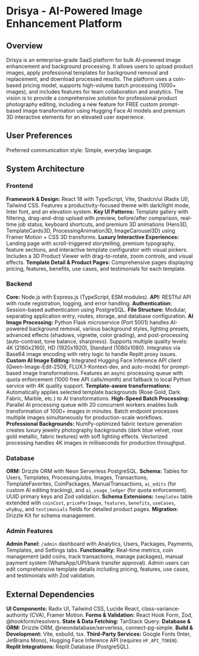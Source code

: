 # Drisya - AI-Powered Image Enhancement Platform

## Overview

Drisya is an enterprise-grade SaaS platform for bulk AI-powered image enhancement and background processing. It allows users to upload product images, apply professional templates for background removal and replacement, and download processed results. The platform uses a coin-based pricing model, supports high-volume batch processing (1000+ images), and includes features for team collaboration and analytics. The vision is to provide a comprehensive solution for professional product photography editing, including a new feature for FREE custom prompt-based image transformation using Hugging Face AI models and premium 3D interactive elements for an elevated user experience.

## User Preferences

Preferred communication style: Simple, everyday language.

## System Architecture

### Frontend

**Framework & Design:** React 18 with TypeScript, Vite, Shadcn/ui (Radix UI), Tailwind CSS. Features a productivity-focused theme with dark/light mode, Inter font, and an elevation system.
**Key UI Patterns:** Template gallery with filtering, drag-and-drop upload with preview, before/after comparison, real-time job status, keyboard shortcuts, and premium 3D animations (Hero3D, TemplateCards3D, ProcessingAnimation3D, ImageCarousel3D) using Framer Motion + CSS 3D transforms.
**Luxury Interactive Experiences:** Landing page with scroll-triggered storytelling, premium typography, feature sections, and interactive template configurator with visual pickers. Includes a 3D Product Viewer with drag-to-rotate, zoom controls, and visual effects.
**Template Detail & Product Pages:** Comprehensive pages displaying pricing, features, benefits, use cases, and testimonials for each template.

### Backend

**Core:** Node.js with Express.js (TypeScript, ESM modules).
**API:** RESTful API with route registration, logging, and error handling.
**Authentication:** Session-based authentication using PostgreSQL.
**File Structure:** Modular, separating application entry, routes, storage, and database configuration.
**AI Image Processing:** Python Flask microservice (Port 5001) handles AI-powered background removal, various background styles, lighting presets, advanced effects (shadows, vignette, color grading), and post-processing (auto-contrast, tone balance, sharpness). Supports multiple quality levels: 4K (2160x2160), HD (1920x1920), Standard (1080x1080). Integrates via Base64 image encoding with retry logic to handle Replit proxy issues.
**Custom AI Image Editing:** Integrated Hugging Face Inference API client (Qwen-Image-Edit-2509, FLUX.1-Kontext-dev, and auto-mode) for prompt-based image transformations. Features an async processing queue with quota enforcement (1000 free API calls/month) and fallback to local Python service with 4K quality support. **Template-aware transformations:** Automatically applies selected template backgrounds (Rose Gold, Dark Fabric, Marble, etc.) to AI transformations.
**High-Speed Batch Processing:** Parallel AI processing queue with 20 concurrent workers enables bulk transformation of 1000+ images in minutes. Batch endpoint processes multiple images simultaneously for production-scale workflows.
**Professional Backgrounds:** NumPy-optimized fabric texture generation creates luxury jewelry photography backgrounds (dark blue velvet, rose gold metallic, fabric textures) with soft lighting effects. Vectorized processing handles 4K images in milliseconds for production throughput.

### Database

**ORM:** Drizzle ORM with Neon Serverless PostgreSQL.
**Schema:** Tables for Users, Templates, ProcessingJobs, Images, Transactions, TemplateFavorites, CoinPackages, ManualTransactions, `ai_edits` (for custom AI editing tracking), and `ai_usage_ledger` (for quota enforcement). UUID primary keys and Zod validation.
**Schema Extensions:** `templates` table extended with `coinCost`, `pricePerImage`, `features`, `benefits`, `useCases`, `whyBuy`, and `testimonials` fields for detailed product pages.
**Migration:** Drizzle Kit for schema management.

### Admin Features

**Admin Panel:** `/admin` dashboard with Analytics, Users, Packages, Payments, Templates, and Settings tabs.
**Functionality:** Real-time metrics, coin management (add coins, track transactions, manage packages), manual payment system (WhatsApp/UPI/bank transfer approval). Admin users can edit comprehensive template details including pricing, features, use cases, and testimonials with Zod validation.

## External Dependencies

**UI Components:** Radix UI, Tailwind CSS, Lucide React, class-variance-authority (CVA), Framer Motion.
**Forms & Validation:** React Hook Form, Zod, @hookform/resolvers.
**State & Data Fetching:** TanStack Query.
**Database & ORM:** Drizzle ORM, @neondatabase/serverless, connect-pg-simple.
**Build & Development:** Vite, esbuild, tsx.
**Third-Party Services:** Google Fonts (Inter, JetBrains Mono), Hugging Face Inference API (requires `HF_API_TOKEN`).
**Replit Integrations:** Replit Database (PostgreSQL).
